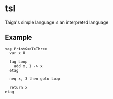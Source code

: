 # tsl
Taiga's simple language is an interpreted language

## Example
```
tag PrintOneToThree
  var x 0
  
  tag Loop
    add x, 1 -> x
  etag
 
  neq x, 3 then goto Loop
  
  return x
etag
```
